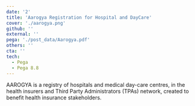 ```yaml
---
date: '2'
title: 'Aarogya Registration for Hospital and DayCare'
cover: './aarogya.png'
github: ''
external: ''
pega: './post_data/Aarogya.pdf'
others: ''
cta: ''
tech:
  - Pega
  - Pega 8.8
---
```


AAROGYA is a registry of hospitals and medical day-care centres, in the health insurers and Third Party Administrators (TPAs) network, created to benefit health insurance stakeholders.

